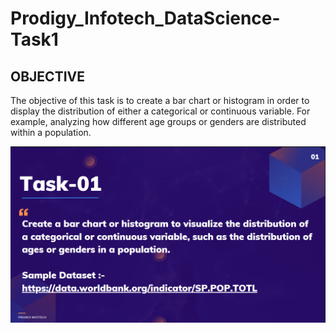 # Prodigy_Infotech_DataScience-Task1
## OBJECTIVE

The objective of this task is to create a bar chart or histogram in order to display the distribution of either a categorical or continuous variable. For example, analyzing how different age groups or genders are distributed within a population.

![Alt Text](DS_T1.png)


